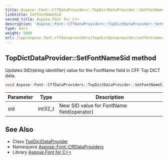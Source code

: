 ```yaml
---
title: Aspose::Font::CffDataProviders::TopDictDataProvider::SetFontNameSid method
linktitle: SetFontNameSid
second_title: Aspose.Font for C++
description: 'Aspose::Font::CffDataProviders::TopDictDataProvider::SetFontNameSid method. Updates SID(string identifier) value for the FontName field in CFF Top DICT data in C++.'
type: docs
weight: 5900
url: /cpp/aspose.font.cffdataproviders/topdictdataprovider/setfontnamesid/
---
```

## TopDictDataProvider::SetFontNameSid method


Updates SID(string identifier) value for the FontName field in CFF Top DICT data.

```cpp
void Aspose::Font::CffDataProviders::TopDictDataProvider::SetFontNameSid(int32_t sid)
```


| Parameter | Type | Description |
| --- | --- | --- |
| sid | int32_t | New SID value for FontName field(operator) |

## See Also

* Class [TopDictDataProvider](../)
* Namespace [Aspose::Font::CffDataProviders](../../)
* Library [Aspose.Font for C++](../../../)
